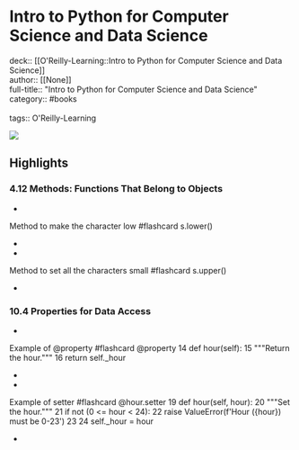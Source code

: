 # Intro to Python for Computer Science and Data Science

deck:: [[O'Reilly-Learning::Intro to Python for Computer Science and Data Science]]\
author:: [[None]]\
full-title:: "Intro to Python for Computer Science and Data Science"\
category:: #books\
\
tags:: O'Reilly-Learning  

![](https://learning.oreilly.com/library/view/intro-to-python/9780135404799/ibis_generated_cover_thumbnail.jpg)

## Highlights
### 4.12 Methods: Functions That Belong to Objects
- 
 Method to make the character low #flashcard 
    s.lower()

    
-
- 
 Method to set all the characters small #flashcard 
    s.upper()

    
-
### 10.4 Properties for Data Access
- 
 Example of @property #flashcard 
    @property
     14 def hour(self):
     15 """Return the hour."""
     16 return self._hour

    
-
- 
 Example of setter #flashcard 
    @hour.setter
     19 def hour(self, hour):
     20 """Set the hour."""
     21 if not (0 <= hour < 24):
     22 raise ValueError(f'Hour ({hour}) must be 0-23')
     23
     24 self._hour = hour

    
-

